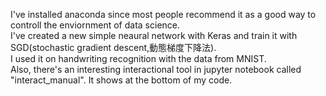 I've installed anaconda since most people recommend it as a good way to controll the enviornment of data science.  
I've created a new simple neaural network with Keras and train it with SGD(stochastic gradient descent,動態梯度下降法).  
I used it on handwriting recognition with the data from MNIST.   
Also, there's an interesting interactional tool in jupyter notebook called "interact_manual". It shows at the bottom of my code.


